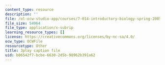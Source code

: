 ```yaml
---
content_type: resource
description: ''
file: /ol-ocw-studio-app/courses/7-014-introductory-biology-spring-2005/b06542f7bcbe66302d5b98962b391a62_40Sum5KfG1Q.srt
file_size: 54964
file_type: application/x-subrip
learning_resource_types: []
license: https://creativecommons.org/licenses/by-nc-sa/4.0/
ocw_type: OCWFile
resourcetype: Other
title: 3play caption file
uid: b06542f7-bcbe-6630-2d5b-98962b391a62
---
```

